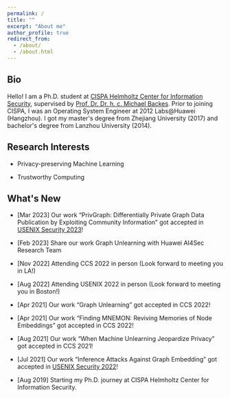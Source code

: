 ```yaml
---
permalink: /
title: ""
excerpt: "About me"
author_profile: true
redirect_from: 
  - /about/
  - /about.html
---
```


## Bio

Hello! I am a Ph.D. student at [CISPA Helmholtz Center for Information Security](http://cispa.de/), supervised by [Prof. Dr. Dr. h. c. Michael Backes](https://cispa.de/people/backes/). Prior to joining CISPA, I was an Operating System Engineer at 2012 Labs@Huawei (Hangzhou). I got my master's degree from Zhejiang University (2017) and bachelor's degree from Lanzhou University (2014).

## Research Interests

- Privacy-preserving Machine Learning

- Trustworthy Computing


## What's New

- [Mar 2023] Our work “PrivGraph: Differentially Private Graph Data Publication by Exploiting Community Information” got accepted in [USENIX Security 2023](https://www.usenix.org/conference/usenixsecurity23)!

- [Feb 2023] Share our work Graph Unlearning with Huawei AI4Sec Research Team

- [Nov 2022] Attending CCS 2022 in person (Look forward to meeting you in LA!)
  
- [Aug 2022] Attending USENIX 2022 in person (Look forward to meeting you in Boston!)
  
<!-- - [May 2022] Our code for [Graph Unlearning](https://github.com/MinChen00/Graph-Unlearning.git) is released. -->

- [Apr 2021] Our work “Graph Unlearning” got accepted in CCS 2022!

- [Apr 2021] Our work “Finding MNEMON: Reviving Memories of Node Embeddings” got accepted in CCS 2022!

<!-- - [Jan 2022] Our code for [When Machine Unlearning Jeopardizes Privacy](https://github.com/MinChen00/UnlearningLeaks) is released. -->

- [Aug 2021] Our work “When Machine Unlearning Jeopardize Privacy” got accepted in CCS 2021!

- [Jul 2021] Our work “Inference Attacks Against Graph Embedding” got accepted in [USENIX Security 2022](https://www.usenix.org/conference/usenixsecurity22)!

<!-- - [Mar 2021] Our Technical report titled [Graph Unlearning](https://arxiv.org/abs/2103.14991) is online now. -->

<!-- - [Jul 2020] I passed my qualifying exam. -->

<!-- - [May 2020] Our Technical report titled [When Machine Unlearning Jeopardizes Privacy](https://arxiv.org/abs/2005.02205) is online now. -->

- [Aug 2019] Starting my Ph.D. journey at CISPA Helmholtz Center for Information Security.